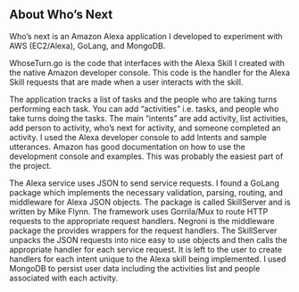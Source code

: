 ## About Who’s Next

Who’s next is an Amazon Alexa application I developed to experiment with AWS (EC2/Alexa), GoLang, and MongoDB.

WhoseTurn.go is the code that interfaces with the Alexa Skill I created with the native Amazon developer console. This code is the handler for the Alexa Skill requests that are made when a user interacts with the skill. 

The application tracks a list of tasks and the people who are taking turns performing each task. You can add “activities” i.e. tasks, and people who take turns doing the tasks. The main “intents” are add activity, list activities, add person to activity, who’s next for activity, and someone completed an activity. I used the Alexa developer console to add Intents and sample utterances. Amazon has good documentation on how to use the development console and examples. This was probably the easiest part of the project. 

The Alexa service uses JSON to send service requests. I found a GoLang package which implements the necessary validation, parsing, routing, and middleware for Alexa JSON objects. The package is called SkillServer and is written by Mike Flynn. The framework uses Gorrila/Mux to route HTTP requests to the appropriate request handlers. Negroni is the middleware package the provides wrappers for the request handlers. The SkillServer unpacks the JSON requests into nice easy to use objects and then calls the appropriate handler for each service request. It is left to the user to create handlers for each intent unique to the Alexa skill being implemented. I used MongoDB to persist user data including the activities list and people associated with each activity.
